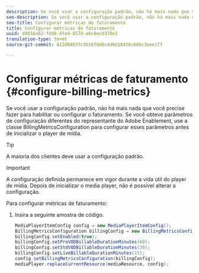 ```yaml
---
description: Se você usar a configuração padrão, não há mais nada que você precise fazer para habilitar ou configurar o faturamento. Se você obteve parâmetros de configuração diferentes do representante do Adobe Enablement, use a classe BillingMetricsConfiguration para configurar esses parâmetros antes de inicializar o player de mídia.
seo-description: Se você usar a configuração padrão, não há mais nada que você precise fazer para habilitar ou configurar o faturamento. Se você obteve parâmetros de configuração diferentes do representante do Adobe Enablement, use a classe BillingMetricsConfiguration para configurar esses parâmetros antes de inicializar o player de mídia.
seo-title: Configurar métricas de faturamento
title: Configurar métricas de faturamento
uuid: d8656ab2-fdd8-4fe4-8578-a6c8ecd378e2
translation-type: tm+mt
source-git-commit: 812d04037c3b18f8d8cdd0d18430c686c3eee1ff

---
```



# Configurar métricas de faturamento {#configure-billing-metrics}

Se você usar a configuração padrão, não há mais nada que você precise fazer para habilitar ou configurar o faturamento. Se você obteve parâmetros de configuração diferentes do representante do Adobe Enablement, use a classe BillingMetricsConfiguration para configurar esses parâmetros antes de inicializar o player de mídia.

>[!TIP]
>
>A maioria dos clientes deve usar a configuração padrão.

>[!IMPORTANT]
>
>A configuração definida permanece em vigor durante a vida útil do player de mídia. Depois de inicializar o media player, não é possível alterar a configuração.

Para configurar métricas de faturamento:

1. Insira a seguinte amostra de código.

   ```java
   MediaPlayerItemConfig config = new MediaPlayerItemConfig(); 
   BillingMetricsConfiguration billingConfig = new BillingMetricsConfiguration(); 
   billingConfig.setEnabled(true); 
   billingConfig.setProVODBillableDurationMinutes(60); 
   billingConfig.setStdVODBillableDurationMinutes(30); 
   billingConfig.setLiveBillableDurationMinutes(15); 
   config.setBillingMetricsConfiguration(billingConfig); 
   mediaPlayer.replaceCurrentResource(mediaResource, config);
   ```

